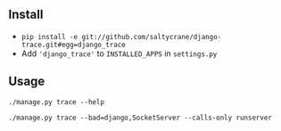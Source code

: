 Install
-------
 - `pip install -e git://github.com/saltycrane/django-trace.git#egg=django_trace`
 - Add `'django_trace'` to `INSTALLED_APPS` in `settings.py`

Usage
-----

    ./manage.py trace --help

    ./manage.py trace --bad=django,SocketServer --calls-only runserver
